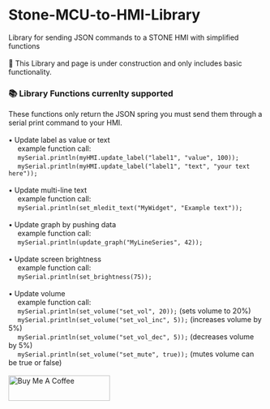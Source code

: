 # Stone-MCU-to-HMI-Library
Library for sending JSON commands to a STONE HMI with simplified functions
<br/><br/>
🚧 This Library and page is under construction and only includes basic functionality.
<br/>
<h3>📚 Library Functions currenlty supported</h3>
These functions only return the JSON spring you must send them through a serial print command to your HMI.
<br/>
<br/>
•  Update label as value or text<br/>
&emsp; example function call:<br/>
&emsp; <code>mySerial.println(myHMI.update_label("label1", "value", 100));</code>
<br/>
&emsp; <code>mySerial.println(myHMI.update_label("label1", "text", "your text here"));</code>
<br/>
<br/>
•  Update multi-line text<br/>
&emsp; example function call:<br/>
&emsp; <code>mySerial.println(set_mledit_text("MyWidget", "Example text"));</code>
<br/>
<br/>
•  Update graph by pushing data<br/>
&emsp; example function call:<br/>
&emsp; <code>mySerial.println(update_graph("MyLineSeries", 42));</code>
<br/>
<br/>
•  Update screen brightness<br/>
&emsp; example function call:<br/>
&emsp; <code>mySerial.println(set_brightness(75));</code>
<br/>
<br/>
•  Update volume <br/>
&emsp; example function call:<br/>
&emsp; <code>mySerial.println(set_volume("set_vol", 20));</code> (sets volume to 20%)<br/>
&emsp; <code>mySerial.println(set_volume("set_vol_inc", 5));</code> (increases volume by 5%)<br/>
&emsp; <code>mySerial.println(set_volume("set_vol_dec", 5));</code> (decreases volume by 5%)<br/>
&emsp; <code>mySerial.println(set_volume("set_mute", true));</code> (mutes volume can be true or false)
<br/>
<br/>
<a href="https://www.buymeacoffee.com/JoshMH91" target="_blank"><img src="https://cdn.buymeacoffee.com/buttons/default-yellow.png" alt="Buy Me A Coffee" height="50" width="200"></a>
